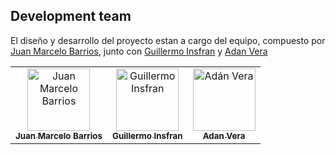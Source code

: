 <!-- # Trabajo final de grado -->
<!-- PROYECTO II -->


## Development team

El diseño y desarrollo del proyecto estan a cargo del equipo,
compuesto por [Juan Marcelo Barrios](https://www.linkedin.com/in/juan-marcelo-barrios-rivas-b5aa29186/), junto con [Guillermo Insfran](https://www.linkedin.com/in/guillermo-insfr%C3%A1n-b5373a135/) y [Adan Vera](https://www.linkedin.com/in/adanvera/) 

<table>
  <tr>
    <td align="center">
        <a href="https://github.com/jbarrios5">
            <img src="https://media-exp1.licdn.com/dms/image/C4D03AQHLNm_HywJCcw/profile-displayphoto-shrink_800_800/0/1619046076104?e=1669248000&v=beta&t=CUfitdGJSYJ7Y_5rBcy7F4iJ3fcohBOhUm36Mmhv8p0" width="100px;" alt="Juan Marcelo Barrios"/><br />
                <sub><b>Juan Marcelo Barrios</b></sub></a></td>
    <td align="center"><a href="https://github.com/guillermoinsfran">
        <img src="https://media-exp1.licdn.com/dms/image/C4D03AQEJ3ekLHtXl1A/profile-displayphoto-shrink_200_200/0/1622080411564?e=1669248000&v=beta&t=aDAlr5cnM8V4DK7vxdZXlT2qlgTgNgjaHtT54mP6Is8" width="100px;" alt="Guillermo Insfran"/><br />
            <sub><b>Guillermo Insfran</b></sub></a></td>
    <td align="center"><a href="https://github.com/adanvera">
        <img src="https://avatars.githubusercontent.com/u/64652682?s=96&v=4" width="100px;" alt="Adán Vera"/><br />
            <sub><b>Adan Vera</b></sub></a></td>
  </tr>
</table>
